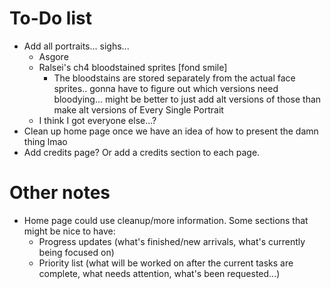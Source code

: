 # To-Do list
* Add all portraits... sighs...
	* Asgore
	* Ralsei's ch4 bloodstained sprites [fond smile]
		* The bloodstains are stored separately from the actual face sprites.. gonna have to figure out which versions need bloodying... might be better to just add alt versions of those than make alt versions of Every Single Portrait
	* I think I got everyone else...?
* Clean up home page once we have an idea of how to present the damn thing lmao
* Add credits page? Or add a credits section to each page.

# Other notes
* Home page could use cleanup/more information. Some sections that might be nice to have:
	* Progress updates (what's finished/new arrivals, what's currently being focused on)
	* Priority list (what will be worked on after the current tasks are complete, what needs attention, what's been requested...)
